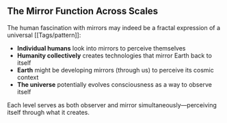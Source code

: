 ## The Mirror Function Across Scales

The human fascination with mirrors may indeed be a fractal expression of a universal [[Tags/pattern]]:

- **Individual humans** look into mirrors to perceive themselves
- **Humanity collectively** creates technologies that mirror Earth back to itself
- **Earth** might be developing mirrors (through us) to perceive its cosmic context
- **The universe** potentially evolves consciousness as a way to observe itself

Each level serves as both observer and mirror simultaneously—perceiving itself through what it creates.